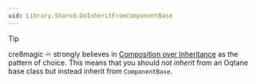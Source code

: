 ```yaml
---
uid: Library.Shared.DoInheritFromComponentBase
---
```


> [!TIP]
> cre8magic ♾️ strongly believes in
> [Composition over Inheritance](https://en.wikipedia.org/wiki/Composition_over_inheritance)
> as the pattern of choice.
> This means that you should _not inherit_ from an Oqtane base class
> but instead inherit from `ComponentBase`.
